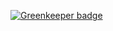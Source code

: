 
[![Greenkeeper badge](https://badges.greenkeeper.io/lynchmaniac/changePwd.svg)](https://greenkeeper.io/)

